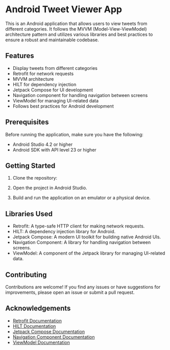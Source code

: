 # Android Tweet Viewer App

This is an Android application that allows users to view tweets from different categories. It follows the MVVM (Model-View-ViewModel) architecture pattern and utilizes various libraries and best practices to ensure a robust and maintainable codebase.

## Features

- Display tweets from different categories
- Retrofit for network requests
- MVVM architecture
- HILT for dependency injection
- Jetpack Compose for UI development
- Navigation component for handling navigation between screens
- ViewModel for managing UI-related data
- Follows best practices for Android development

## Prerequisites

Before running the application, make sure you have the following:

- Android Studio 4.2 or higher
- Android SDK with API level 23 or higher

## Getting Started

1. Clone the repository:

2. Open the project in Android Studio.

3. Build and run the application on an emulator or a physical device.

## Libraries Used

- Retrofit: A type-safe HTTP client for making network requests.
- HILT: A dependency injection library for Android.
- Jetpack Compose: A modern UI toolkit for building native Android UIs.
- Navigation Component: A library for handling navigation between screens.
- ViewModel: A component of the Jetpack library for managing UI-related data.

## Contributing

Contributions are welcome! If you find any issues or have suggestions for improvements, please open an issue or submit a pull request.


## Acknowledgements

- [Retrofit Documentation](https://square.github.io/retrofit/)
- [HILT Documentation](https://dagger.dev/hilt/)
- [Jetpack Compose Documentation](https://developer.android.com/jetpack/compose)
- [Navigation Component Documentation](https://developer.android.com/guide/navigation)
- [ViewModel Documentation](https://developer.android.com/topic/libraries/architecture/viewmodel)
